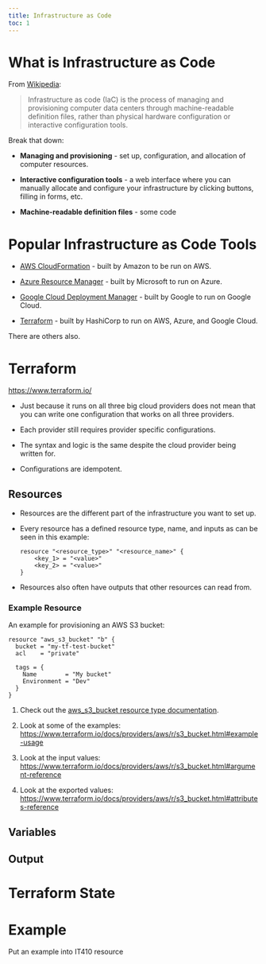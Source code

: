 ```yaml
---
title: Infrastructure as Code
toc: 1
---
```


# What is Infrastructure as Code

From [Wikipedia](https://en.wikipedia.org/w/index.php?title=Infrastructure_as_code):

> Infrastructure as code (IaC) is the process of managing and provisioning computer data centers through machine-readable definition files, rather than physical hardware configuration or interactive configuration tools.

Break that down:

- **Managing and provisioning** - set up, configuration, and allocation of computer resources.

- **Interactive configuration tools** - a web interface where you can manually allocate and configure your infrastructure by clicking buttons, filling in forms, etc.

- **Machine-readable definition files** - some code

# Popular Infrastructure as Code Tools

- [AWS CloudFormation](https://aws.amazon.com/cloudformation/) - built by Amazon to be run on AWS.

- [Azure Resource Manager](https://azure.microsoft.com/en-us/features/resource-manager/) - built by Microsoft to run on Azure.

- [Google Cloud Deployment Manager](https://cloud.google.com/deployment-manager/) - built by Google to run on Google Cloud.

- [Terraform](https://www.terraform.io/) - built by HashiCorp to run on AWS, Azure, and Google Cloud.

There are others also.

# Terraform

https://www.terraform.io/

- Just because it runs on all three big cloud providers does not mean that you can write one configuration that works on all three providers.

- Each provider still requires provider specific configurations.

- The syntax and logic is the same despite the cloud provider being written for.

- Configurations are idempotent.

## Resources

- Resources are the different part of the infrastructure you want to set up.

- Every resource has a defined resource type, name, and inputs as can be seen in this example:

    ```
    resource "<resource_type>" "<resource_name>" {
        <key_1> = "<value>"
        <key_2> = "<value>"
    }
    ```

- Resources also often have outputs that other resources can read from.

### Example Resource

An example for provisioning an AWS S3 bucket:

```
resource "aws_s3_bucket" "b" {
  bucket = "my-tf-test-bucket"
  acl    = "private"

  tags = {
    Name        = "My bucket"
    Environment = "Dev"
  }
}
```

1. Check out the [aws_s3_bucket resource type documentation](https://www.terraform.io/docs/providers/aws/r/s3_bucket.html).

2. Look at some of the examples: https://www.terraform.io/docs/providers/aws/r/s3_bucket.html#example-usage

3. Look at the input values: https://www.terraform.io/docs/providers/aws/r/s3_bucket.html#argument-reference

4. Look at the exported values: https://www.terraform.io/docs/providers/aws/r/s3_bucket.html#attributes-reference

## Variables

## Output

# Terraform State

# Example

Put an example into IT410 resource

